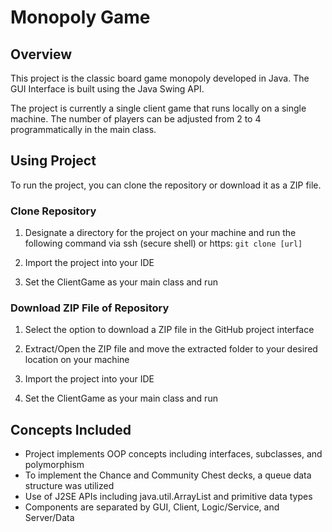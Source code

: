 # Monopoly Game

## Overview

This project is the classic board game monopoly developed in Java. The GUI Interface is built using the Java Swing API. 

The project is currently a single client game that runs locally on a single machine. The number of players
can be adjusted from 2 to 4 programmatically in the main class.

## Using Project

To run the project, you can clone the repository or download it as a ZIP file.

### Clone Repository

1. Designate a directory for the project on your machine and run the following command via ssh (secure shell) or https: `git clone [url]`

2. Import the project into your IDE

3. Set the ClientGame as your main class and run

### Download ZIP File of  Repository

1. Select the option to download a ZIP file in the GitHub project interface

2. Extract/Open the ZIP file and move the extracted folder to your desired location on your machine

3. Import the project into your IDE

4. Set the ClientGame as your main class and run

## Concepts Included

* Project implements OOP concepts including interfaces, subclasses, and polymorphism
* To implement the Chance and Community Chest decks, a queue data structure was utilized
* Use of J2SE APIs including java.util.ArrayList and primitive data types
* Components are separated by GUI, Client, Logic/Service, and Server/Data